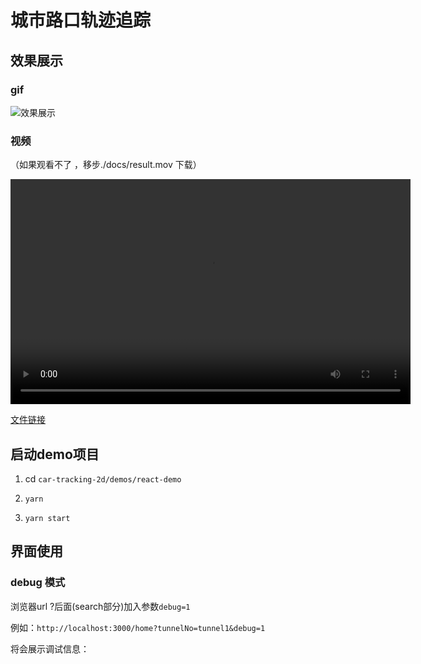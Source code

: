 # 城市路口轨迹追踪

## 效果展示

### gif

![效果展示](./docs/result.gif)

### 视频

（如果观看不了 ，移步./docs/result.mov 下载）

<video controls width="640" height="360" src="./docs/result.mov">
</video>

[文件链接](https://github.com/huoguozhang/car-tracking-2d/blob/b0fd02763ec54010d09c8d2f86954c526f0f6794/docs/result.mov)

## 启动demo项目

1. cd `car-tracking-2d/demos/react-demo`

2. `yarn`

3. `yarn start`

## 界面使用

### debug 模式

浏览器url ?后面(search部分)加入参数`debug=1`

例如：`http://localhost:3000/home?tunnelNo=tunnel1&debug=1`

将会展示调试信息：
